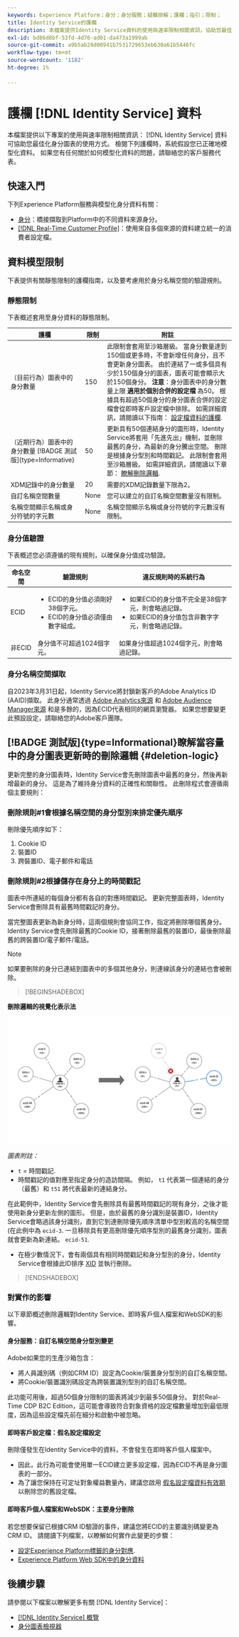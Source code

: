 ```yaml
---
keywords: Experience Platform；身分；身分服務；疑難排解；護欄；指引；限制；
title: Identity Service的護欄
description: 本檔案提供Identity Service資料的使用與速率限制相關資訊，協助您最佳化身分圖表的使用方式。
exl-id: bd86d8bf-53fd-4d76-ad01-da473a1999ab
source-git-commit: a9b5ab28d00941b7531729653eb630a61b5446fc
workflow-type: tm+mt
source-wordcount: '1182'
ht-degree: 1%

---
```


# 護欄 [!DNL Identity Service] 資料

本檔案提供以下專案的使用與速率限制相關資訊： [!DNL Identity Service] 資料可協助您最佳化身分圖表的使用方式。 檢閱下列護欄時，系統假設您已正確地模型化資料。 如果您有任何關於如何模型化資料的問題，請聯絡您的客戶服務代表。

## 快速入門

下列Experience Platform服務與模型化身分資料有關：

* [身分](home.md)：橋接擷取到Platform中的不同資料來源身分。
* [[!DNL Real-Time Customer Profile]](../profile/home.md)：使用來自多個來源的資料建立統一的消費者設定檔。

## 資料模型限制

下表提供有關靜態限制的護欄指南，以及要考慮用於身分名稱空間的驗證規則。

### 靜態限制

下表概述套用至身分資料的靜態限制。

| 護欄 | 限制 | 附註 |
| --- | --- | --- |
| （目前行為）圖表中的身分數量 | 150 | 此限制會套用至沙箱層級。 當身分數量達到150個或更多時，不會新增任何身分，且不會更新身分圖表。 由於連結了一或多個具有少於150個身分的圖表，圖表可能會顯示大於150個身分。 **注意**：身分圖表中的身分數量上限 **適用於個別合併的設定檔** 為50。 根據具有超過50個身分的身分圖表合併的設定檔會從即時客戶設定檔中排除。 如需詳細資訊，請閱讀以下指南： [設定檔資料的護欄](../profile/guardrails.md). |
| （近期行為）圖表中的身分數量 [!BADGE 測試版]{type=Informative} | 50 | 更新具有50個連結身分的圖形時，Identity Service將套用「先進先出」機制，並刪除最舊的身分，為最新的身分騰出空間。 刪除是根據身分型別和時間戳記。 此限制會套用至沙箱層級。 如需詳細資訊，請閱讀以下章節： [瞭解刪除邏輯](#deletion-logic). |
| XDM記錄中的身分數量 | 20 | 需要的XDM記錄數量下限為2。 |
| 自訂名稱空間數量 | None | 您可以建立的自訂名稱空間數量沒有限制。 |
| 名稱空間顯示名稱或身分符號的字元數 | None | 名稱空間顯示名稱或身分符號的字元數沒有限制。 |

### 身分值驗證

下表概述您必須遵循的現有規則，以確保身分值成功驗證。

| 命名空間 | 驗證規則 | 違反規則時的系統行為 |
| --- | --- | --- |
| ECID | <ul><li>ECID的身分值必須剛好38個字元。</li><li>ECID的身分值必須僅由數字組成。</li></ul> | <ul><li>如果ECID的身分值不完全是38個字元，則會略過記錄。</li><li>如果ECID的身分值包含非數字字元，則會略過記錄。</li></ul> |
| 非ECID | 身分值不可超過1024個字元。 | 如果身分值超過1024個字元，則會略過記錄。 |

### 身分名稱空間擷取

自2023年3月31日起，Identity Service將封鎖新客戶的Adobe Analytics ID (AAID)擷取。 此身分通常透過 [Adobe Analytics來源](../sources/connectors/adobe-applications/analytics.md) 和 [Adobe Audience Manager來源](../sources//connectors/adobe-applications/audience-manager.md) 和是多餘的，因為ECID代表相同的網頁瀏覽器。 如果您想要變更此預設設定，請聯絡您的Adobe客戶團隊。

## [!BADGE 測試版]{type=Informational}瞭解當容量中的身分圖表更新時的刪除邏輯 {#deletion-logic}

更新完整的身分圖表時，Identity Service會先刪除圖表中最舊的身分，然後再新增最新的身分。 這是為了維持身分資料的正確性和關聯性。 此刪除程式會遵循兩個主要規則：

### 刪除規則#1會根據名稱空間的身分型別來排定優先順序

刪除優先順序如下：

1. Cookie ID
2. 裝置ID
3. 跨裝置ID、電子郵件和電話

### 刪除規則#2根據儲存在身分上的時間戳記

圖表中所連結的每個身分都有各自的對應時間戳記。 更新完整圖表時，Identity Service會刪除具有最舊時間戳記的身分。

當完整圖表更新為新身分時，這兩個規則會協同工作，指定將刪除哪個舊身分。 Identity Service會先刪除最舊的Cookie ID，接著刪除最舊的裝置ID，最後刪除最舊的跨裝置ID/電子郵件/電話。

>[!NOTE]
>
>如果要刪除的身分已連結到圖表中的多個其他身分，則連線該身分的連結也會被刪除。

>[!BEGINSHADEBOX]

**刪除邏輯的視覺化表示法**

![刪除最舊身分以容納最新身分的範例](./images/graph-limits-v3.png)

*圖表附註：*

* `t` = 時間戳記.
* 時間戳記的值對應至指定身分的造訪間隔。 例如， `t1` 代表第一個連結的身分（最舊）和 `t51` 將代表最新的連結身分。

在此範例中，Identity Service會先刪除具有最舊時間戳記的現有身分，之後才能使用新身分更新左側的圖形。 但是，由於最舊的身分識別是裝置ID，Identity Service會略過該身分識別，直到它到達刪除優先順序清單中型別較高的名稱空間(在此例中為 `ecid-3`. 一旦移除具有更高刪除優先順序型別的最舊身分識別，圖表就會更新為新連結。 `ecid-51`.

* 在極少數情況下，會有兩個具有相同時間戳記和身分型別的身分，Identity Service會根據此ID排序 [XID](./api/list-native-id.md) 並執行刪除。

>[!ENDSHADEBOX]

### 對實作的影響

以下章節概述刪除邏輯對Identity Service、即時客戶個人檔案和WebSDK的影響。

#### 身分服務：自訂名稱空間身分型別變更

Adobe如果您的生產沙箱包含：

* 將人員識別碼（例如CRM ID）設定為Cookie/裝置身分型別的自訂名稱空間。
* 將Cookie/裝置識別碼設定為跨裝置識別型別的自訂名稱空間。

此功能可用後，超過50個身分限制的圖表將減少到最多50個身分。 對於Real-Time CDP B2C Edition，這可能會導致符合對象資格的設定檔數量增加到最低限度，因為這些設定檔先前在細分和啟動中被忽略。

#### 即時客戶設定檔：假名設定檔設定

刪除僅發生在Identity Service中的資料，不會發生在即時客戶個人檔案中。

* 因此，此行為可能會使用單一ECID建立更多設定檔，因為ECID不再是身分圖表的一部分。
* 為了讓您保持在可定址對象權益數量內，建議您啟用 [假名設定檔資料有效期](../profile/pseudonymous-profiles.md) 以刪除您的舊設定檔。

#### 即時客戶個人檔案和WebSDK：主要身分刪除

若您想要保留已根據CRM ID驗證的事件，建議您將ECID的主要識別碼變更為CRM ID。 請閱讀下列檔案，以瞭解如何實作此變更的步驟：

* [設定Experience Platform標籤的身分對應](../tags/extensions/client/web-sdk/data-element-types.md#identity-map).
* [Experience Platform Web SDK中的身分資料](../edge/identity/overview.md#using-identitymap)

## 後續步驟

請參閱以下檔案以瞭解更多有關 [!DNL Identity Service]：

* [[!DNL Identity Service] 概覽](home.md)
* [身分圖表檢視器](ui/identity-graph-viewer.md)
